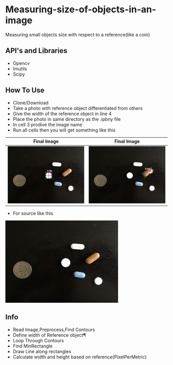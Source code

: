 # Measuring-size-of-objects-in-an-image
Measuring small objects size with respect to a reference(like a coin)
## API's and Libraries
- Opencv
- Imutils
- Scipy
## How To Use
- Clone/Download
- Take a photo with reference object differentiated from others
- Give the width of the reference object in line 4
- Place the photo in same directory as the .ipbny file
- In cell 3 prodive the image name
- Run all cells then you will get something like this

Final Image                |  Final Image
:-------------------------:|:-------------------------:
![](FinalImage1.png)       |  ![](FinalImage2.png)

- For source like this
<img src='sizes.jpg' width=350px height=256px>

## Info
- Read Image,Preprocess,Find Contours
- Define width of Reference object¶
- Loop Through Contours
- Find MinRectangle
- Draw Line along rectangles
- Calculate width and height based on reference(PixelPerMetric)
